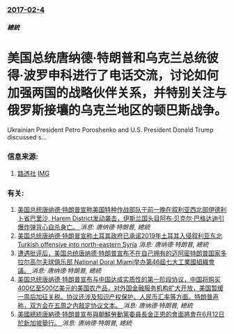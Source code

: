 ### [2017-02-4](/news/2017/02/4/index.md)

##### 總統
# 美国总统唐纳德·特朗普和乌克兰总统彼得·波罗申科进行了电话交流，讨论如何加强两国的战略伙伴关系，并特别关注与俄罗斯接壤的乌克兰地区的顿巴斯战争。 

Ukrainian President Petro Poroshenko and U.S. President Donald Trump discussed s...


### 信息来源:

1. [路透社](http://uk.reuters.com/article/uk-ukraine-crisis-fighting-trump-idUKKBN15K001?il=0) [IMG](https://s1.reutersmedia.net/resources/r/?m=02&d=20170205&t=2&i=1171449082&w=1200&r=LYNXMPED14000)

### 有关:

1. [美国总统唐纳德·特朗普宣称美国特种作战部队于前一晚在叙利亚西北部伊德利卜省巴里沙, Harem District发动袭击，伊斯兰国头目阿布·贝克尔·巴格达迪引爆炸弹背心自杀身亡。 ](/zh/news/2019/10/27/美国总统唐纳德-特朗普宣称美国特种作战部队于前一晚在叙利亚西北部伊德利卜省巴里沙-Harem-District发动袭击.md) _消息: 唐纳德·特朗普, 總統_
2. [美国总统唐纳德·特朗普宣称土耳其政府已承诺2019年土耳其入侵叙利亚东北 Turkish offensive into north-eastern Syria](/zh/news/2019/10/23/美国总统唐纳德-特朗普宣称土耳其政府已承诺2019年土耳其入侵叙利亚东北-Turkish-offensive-into.md) _消息: 唐纳德·特朗普, 總統_
3. [ 遭遇批评后，美国总统唐纳德·特朗普宣布不在自己拥有的迈阿密特朗普国家多拉尔高尔夫球俱乐部 National Doral Miami举办第46屆七大工業國組織會議。 ](/zh/news/2019/10/19/遭遇批评后-美国总统唐纳德-特朗普宣布不在自己拥有的迈阿密特朗普国家多拉尔高尔夫球俱乐部-National-Doral.md) _消息: 唐纳德·特朗普, 總統_
4. [ 美国总统唐纳德·特朗普宣布与中国达成实质性的第一阶段协议，中国将购买400亿至500亿美元的美国农产品，对外国金融服务机构扩大开放，美国暂缓一周后加征关税。协议还涉及知识产权保护、人民币汇率等方面。特朗普声称，双方会在五周之内敲定协议文本。 ](/zh/news/2019/10/11/美国总统唐纳德-特朗普宣布与中国达成实质性的第一阶段协议-中国将购买400亿至500亿美元的美国农产品-对外国金融服务.md) _消息: 唐纳德·特朗普, 總統_
5. [美國總統唐納德·特朗普宣布與朝鮮勞動黨委員長金正恩的會面將會在6月12日於新加坡舉行。 ](/zh/news/2018/05/10/美國總統唐納德-特朗普宣布與朝鮮勞動黨委員長金正恩的會面將會在6月12日於新加坡舉行.md) _消息: 唐纳德·特朗普, 總統_
